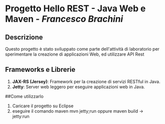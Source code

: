 # Progetto Hello REST - Java Web e Maven - *Francesco Brachini*

## Descrizione

Questo progetto è stato sviluppato come parte dell'attività di laboratorio per sperimentare la creazione di applicazioni Web, ed utilizzare API Rest

## Frameworks e Librerie

1. **JAX-RS (Jersey)**: Framework per la creazione di servizi RESTful in Java.
2. **Jetty**: Server web leggero per eseguire applicazioni web in Java.


##Come utilizzarlo
1. Caricare il progetto su Eclipse
2. eseguire il comando maven mvn jetty;run oppure maven build -> jetty:run

